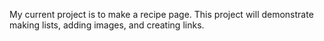 My current project is to make a recipe page. This project will demonstrate making lists, adding images, and creating links. 